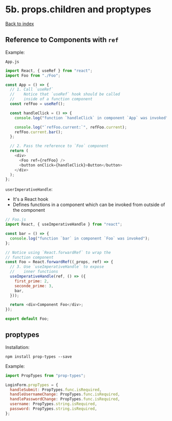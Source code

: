 # 5b. props.children and proptypes

[Back to index](../README.md)

## Reference to Components with `ref`

Example:

`App.js`

```js
import React, { useRef } from "react";
import Foo from "./Foo";

const App = () => {
  // 1. Call `useRef`
  //    Notice that `useRef` hook should be called
  //    inside of a function component
  const refFoo = useRef();

  const handleClick = () => {
    console.log("function `handleClick` in component `App` was invoked");

    console.log("`refFoo.current:`", refFoo.current);
    refFoo.current.bar();
  };

  // 2. Pass the reference to `Foo` component
  return (
    <div>
      <Foo ref={refFoo} />
      <button onClick={handleClick}>Button</button>
    </div>
  );
};
```

`userImperativeHandle`:

- It's a React hook
- Defines functions in a component which can be invoked from outside of the component

```js
// Foo.js
import React, { useImperativeHandle } from "react";

const bar = () => {
  console.log("function `bar` in component `Foo` was invoked");
};

// Notice using `React.forwardRef` to wrap the
// function component
const Foo = React.forwardRef((_props, ref) => {
  // 3. Use `useImperativeHandle` to expose
  //    inner functions
  useImperativeHandle(ref, () => ({
    first_prime: 2,
    seconde_prime: 3,
    bar,
  }));

  return <div>Component Foo</div>;
});

export default Foo;
```

## proptypes

Installation:

```shell
npm install prop-types --save
```

Example:

```js
import PropTypes from "prop-types";

LoginForm.propTypes = {
  handleSubmit: PropTypes.func.isRequired,
  handleUsernameChange: PropTypes.func.isRequired,
  handlePasswordChange: PropTypes.func.isRequired,
  username: PropTypes.string.isRequired,
  password: PropTypes.string.isRequired,
};
```
